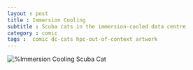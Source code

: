 ```yaml
---
layout : post  
title : Immersion Cooling  
subtitle : Scuba cats in the immersion-cooled data centre
category : comic
tags :  comic dc-cats hpc-out-of-context artwork
---
```


![%Immersion Cooling Scuba Cat](https://kiowa-scott-hurley.github.io/tea-tech-and-trials/img/immersion-cooled-cats.png)
